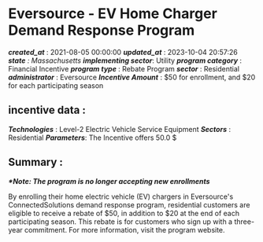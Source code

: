 # Eversource - EV Home Charger Demand Response Program 
 ***created_at*** : 2021-08-05 00:00:00 
 ***updated_at*** : 2023-10-04 20:57:26 
 ***state** : Massachusetts 
 **implementing sector***: Utility 
 ***program category*** : Financial Incentive 
 ***program type*** : Rebate Program 
 ***sector*** : Residential 
 ***administrator*** : Eversource 
 ***Incentive Amount*** : $50 for enrollment, and $20 for each participating season

 
 ## incentive data : 
 ***Technologies*** : Level-2 Electric Vehicle Service Equipment 
 ***Sectors*** : Residential 
 ***Parameters***: The Incentive offers 50.0 $ 
 
 ## Summary : 
 **_*Note: The program is no longer accepting new enrollments_**

By enrolling their home electric vehicle (EV) chargers in Eversource's
ConnectedSolutions demand response program, residential customers are eligible
to receive a rebate of $50, in addition to $20 at the end of each
participating season. This rebate is for customers who sign up with a three-
year commitment. For more information, visit the program website.

 
 